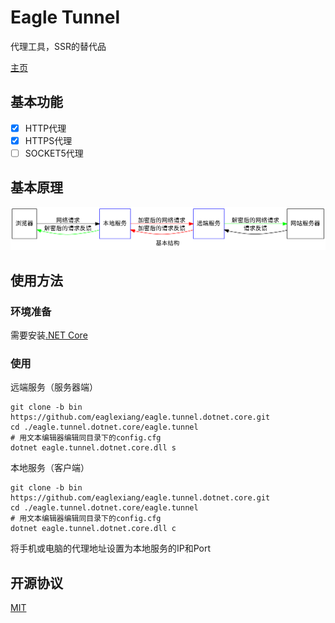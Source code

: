 # Eagle Tunnel

代理工具，SSR的替代品

[主页](https://www.eaglexiang.org/eagle-tunnel)

## 基本功能

- [x] HTTP代理
- [x] HTTPS代理
- [ ] SOCKET5代理

## 基本原理

![基本原理](./doc/arch.png)

## 使用方法

### 环境准备

需要安装[.NET Core](https://www.microsoft.com/net/learn/get-started)

### 使用

远端服务（服务器端）

```shell
git clone -b bin https://github.com/eaglexiang/eagle.tunnel.dotnet.core.git
cd ./eagle.tunnel.dotnet.core/eagle.tunnel
# 用文本编辑器编辑同目录下的config.cfg
dotnet eagle.tunnel.dotnet.core.dll s
```

本地服务（客户端）

```shell
git clone -b bin https://github.com/eaglexiang/eagle.tunnel.dotnet.core.git
cd ./eagle.tunnel.dotnet.core/eagle.tunnel
# 用文本编辑器编辑同目录下的config.cfg
dotnet eagle.tunnel.dotnet.core.dll c
```

将手机或电脑的代理地址设置为本地服务的IP和Port

## 开源协议

[MIT](./LICENSE)
